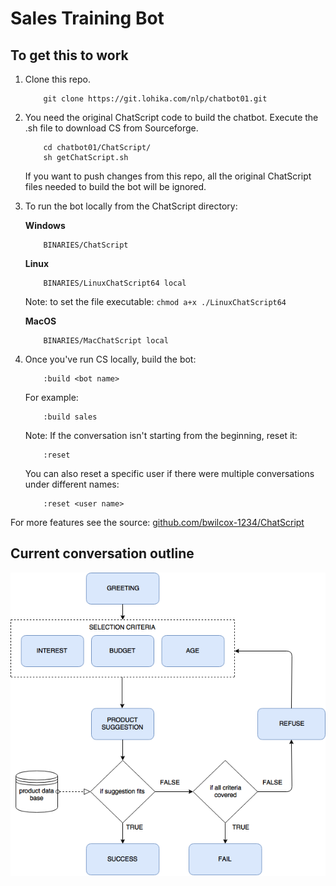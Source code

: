 # Sales Training Bot

## To get this to work

1. Clone this repo.

    ```
	    git clone https://git.lohika.com/nlp/chatbot01.git
    ```
    
2. You need the original ChatScript code to build the chatbot. Execute the .sh file to download CS from Sourceforge.
    
    ```
	    cd chatbot01/ChatScript/
	    sh getChatScript.sh
    ```
    
    If you want to push changes from this repo, all the original ChatScript files needed to build the bot will be ignored.
    
3. To run the bot locally from the ChatScript directory:
    
    **Windows**
    
    ```
	    BINARIES/ChatScript
    ```
    
    **Linux**
    
    ```
	    BINARIES/LinuxChatScript64 local
    ```
    
    Note: to set the file executable: `chmod a+x ./LinuxChatScript64`
    
    **MacOS**
    
    ```
	    BINARIES/MacChatScript local
    ```
    
4. Once you've run CS locally, build the bot:
    
    ```
	    :build <bot name>
    ```
    
    For example:
    
    ```
	    :build sales
    ```
    
    Note: If the conversation isn't starting from the beginning, reset it:
    
    ```
	    :reset
    ```
    
    You can also reset a specific user if there were multiple conversations under different names:
    
    ```
	    :reset <user name>
    ```


For more features see the source: [github.com/bwilcox-1234/ChatScript](https://github.com/bwilcox-1234/ChatScript/)

## Current conversation outline

![Conversation outline](img/convo_outline.png)